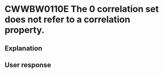 # CWWBW0110E The 0 correlation set does not refer to a correlation property.

## Explanation

## User response